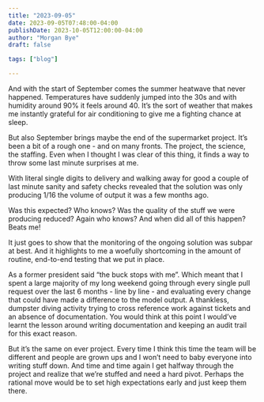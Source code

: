 ```yaml
---
title: "2023-09-05"
date: 2023-09-05T07:48:00-04:00
publishDate: 2023-10-05T12:00:00-04:00
author: "Morgan Bye"
draft: false

tags: ["blog"]

---
```


And with the start of September comes the summer heatwave that never happened. Temperatures have suddenly jumped into the 30s and with humidity around 90% it feels around 40. It’s the sort of weather that makes me instantly grateful for air conditioning to give me a fighting chance at sleep.

But also September brings maybe the end of the supermarket project. It’s been a bit of a rough one - and on many fronts. The project, the science, the staffing. Even when I thought I was clear of this thing, it finds a way to throw some last minute surprises at me.

With literal single digits to delivery and walking away for good a couple of last minute sanity and safety checks revealed that the solution was only producing 1/16 the volume of output it was a few months ago.

Was this expected? Who knows? Was the quality of the stuff we were producing reduced? Again who knows? And when did all of this happen? Beats me!

It just goes to show that the monitoring of the ongoing solution was subpar at best. And it highlights to me a woefully shortcoming in the amount of routine, end-to-end testing that we put in place.

As a former president said “the buck stops with me”. Which meant that I spent a large majority of my long weekend going through every single pull request over the last 6 months - line by line - and evaluating every change that could have made a difference to the model output. A thankless, dumpster diving activity trying to cross reference work against tickets and an absence of documentation. You would think at this point I would’ve learnt the lesson around writing documentation and keeping an audit trail for this exact reason.

But it’s the same on ever project. Every time I think this time the team will be different and people are grown ups and I won’t need to baby everyone into writing stuff down. And time and time again I get halfway through the project and realize that we’re stuffed and need a hard pivot. Perhaps the rational move would be to set high expectations early and just keep them there.

